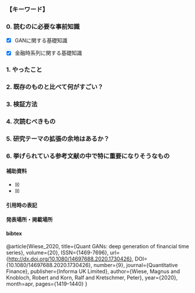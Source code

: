 ### 【キーワード】


### 0. 読むのに必要な事前知識
- [x] GANに関する基礎知識
- [x] 金融時系列に関する基礎知識


### 1. やったこと


### 2. 既存のものと比べて何がすごい？


### 3. 検証方法


### 4. 次読むべきもの


### 5. 研究テーマの拡張の余地はあるか？


### 6. 挙げられている参考文献の中で特に重要になりそうなもの


#### 補助資料
- [x] 
- [x] 

#### 引用時の表記


#### 発表場所・掲載場所


#### bibtex
@article{Wiese_2020,
   title={Quant GANs: deep generation of financial time series},
   volume={20},
   ISSN={1469-7696},
   url={http://dx.doi.org/10.1080/14697688.2020.1730426},
   DOI={10.1080/14697688.2020.1730426},
   number={9},
   journal={Quantitative Finance},
   publisher={Informa UK Limited},
   author={Wiese, Magnus and Knobloch, Robert and Korn, Ralf and Kretschmer, Peter},
   year={2020},
   month=apr, pages={1419–1440} }
